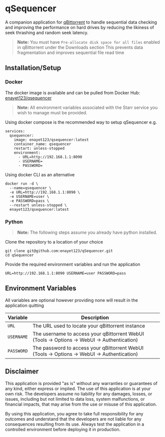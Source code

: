# qSequencer

A companion application for [qBittorrent](https://www.qbittorrent.org) to handle sequential data checking and improving the performance on hard drives by reducing the likiness of seek thrashing and random seek latency.

> **Note:** You must have `Pre-allocate disk space for all files` enabled in qBittorrent under the Downloads section
> This prevents data fragmentation and improves sequential file read time

## Installation/Setup

### Docker

The docker image is available and can be pulled from Docker Hub: [enayet123/qsequencer](https://hub.docker.com/r/enayet123/qsequencer) 

> **Note:** All environment variables associated with the Starr service you wish to manage must be provided.

Using docker compose is the recommended way to setup qSequencer e.g.
```
services:
  qsequencer:
    image: enayet123/qsequencer:latest
    container_name: qsequencer
    restart: unless-stopped
    environment:
      - URL=http://192.168.1.1:8090
      - USERNAME=
      - PASSWORD=
```

Using docker CLI as an alternative
```
docker run -d \
  --name=qsequencer \
  -e URL=http://192.168.1.1:8090 \
  -e USERNAME=user \
  -e PASSWORD=pass \
  --restart unless-stopped \
  enayet123/qsequencer:latest
```

### Python

> **Note:** The following steps assume you already have python installed.

Clone the repository to a location of your choice
```
git clone git@github.com:enayet123/qSequencer.git
cd qSequencer
```

Provide the required environment variables and run the application
```
URL=http://192.168.1.1:8090 USERNAME=user PASSWORD=pass
```

## Environment Variables

All variables are optional however providing none will result in the application quitting

| Variable                    | Description                                                                                          |
|-----------------------------|------------------------------------------------------------------------------------------------------|
| `URL`                       | The URL used to locate your qBittorrent instance                                                     |
| `USERNAME`                  | The username to access your qBittorrent WebUI (Tools -> Options -> WebUI -> Authentication)          |
| `PASSWORD`                  | The password to access your qBittorrent WebUI (Tools -> Options -> WebUI -> Authentication)          |

## Disclaimer 

This application is provided "as is" without any warranties or guarantees of any kind, either express or implied. The use of this application is at your own risk. The developers assume no liability for any damages, losses, or issues, including but not limited to data loss, system malfunctions, or financial impacts, that may arise from the use or misuse of this application.

By using this application, you agree to take full responsibility for any outcomes and understand that the developers are not liable for any consequences resulting from its use. Always test the application in a controlled environment before deploying it in production.
